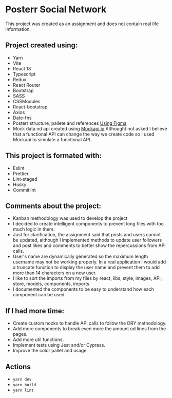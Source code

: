 # Posterr Social Network

This project was created as an assignment and does not contain real life information.

## Project created using:

- Yarn
- Vite
- React 18
- Typescript
- Redux
- React Router
- Bootstrap
- SASS
- CSSModules
- React-bootstrap
- Axios
- Date-fns
- Posterr structure, pallete and references [Using Figma](https://www.figma.com/file/nEEDnAQWzIDciQAo7OSX1W/Posterr-structure?type=whiteboard&node-id=0%3A1&t=aRoZTGLRXziomxtn-1)
- Mock data nd api created using [Mockapi.io](https://mockapi.io) Althought not asked I believe that a functional API can change the way we create code so I used Mockapi to simulate a functional API.

## This project is formated with:

- Eslint
- Prettier
- Lint-staged
- Husky
- Commitlint

## Comments about the project:

- Kanban methodology was used to develop the project
- I decided to create intelligent components to prevent long files with too much logic in them.
- Just for clarification, the assignment said that posts and users cannot be updated, although I implemented methods to update user followers and post likes and comments to better show the repercussions from API calls.
- User's name are dynamically generated so the maximum length username may not be working properly. In a real application I would add a truncate function to display the user name and prevent them to add more than 14 characters on a new user.
- I like to sort the imports from my files by react, libs, style, images, API, store, models, components, imports
- I documented the components to be easy to understand how each component can be used.

## If I had more time:

- Create custom hooks to handle API calls to follow the DRY methodology.
- Add more components to break even more the amount od lines from the pages.
- Add more util functions.
- Implement tests using Jest and/or Cypress.
- Improve the color pallet and usage.

## Actions

- `yarn dev`
- `yarn build`
- `yarn lint`
